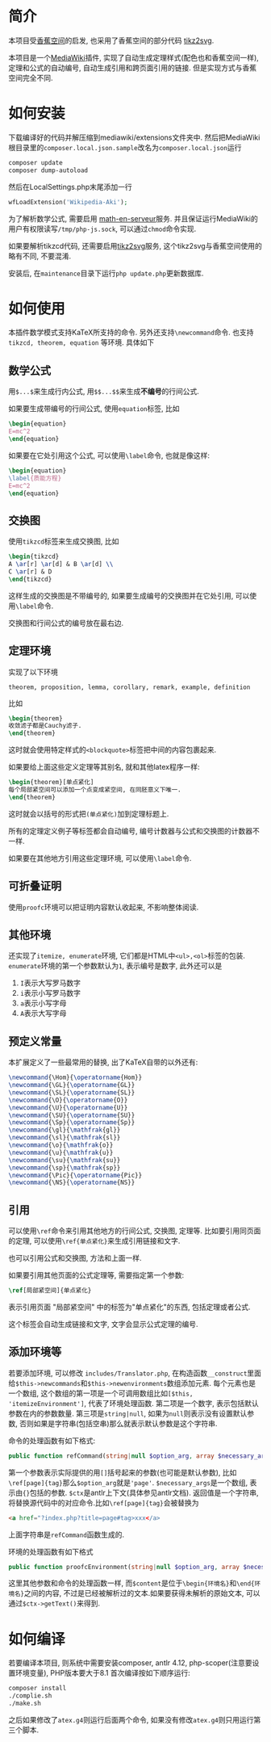 # 简介
本项目受[香蕉空间](https://www.bananaspace.org)的启发, 也采用了香蕉空间的部分代码
[tikz2svg](https://github.com/banana-space/tikz2svg).

本项目是一个[MediaWiki](https://www.mediawiki.org/wiki/MediaWiki)插件,
实现了自动生成定理样式(配色也和香蕉空间一样), 定理和公式的自动编号, 自动生成引用和跨页面引用的链接.
但是实现方式与香蕉空间完全不同.

# 如何安装
下载编译好的代码并解压缩到mediawiki/extensions文件夹中. 然后把MediaWiki根目录里的```composer.local.json.sample```改名为```composer.local.json```运行
```zsh
composer update
composer dump-autoload
```
然后在LocalSettings.php末尾添加一行
```php
wfLoadExtension('Wikipedia-Aki');
```

为了解析数学公式, 需要启用
[math-en-serveur](https://github.com/AkiSakuchan/MathEnServeur)服务.
并且保证运行MediaWiki的用户有权限读写```/tmp/php-js.sock```,
可以通过```chmod```命令实现.

如果要解析tikzcd代码, 还需要启用[tikz2svg](https://github.com/AkiSakuchan/tikz2svg)服务, 这个tikz2svg与香蕉空间使用的略有不同, 不要混淆.

安装后, 在```maintenance```目录下运行```php update.php```更新数据库.

# 如何使用
本插件数学模式支持KaTeX所支持的命令. 另外还支持```\newcommand```命令.
也支持```tikzcd, theorem, equation``` 等环境. 具体如下

## 数学公式
用```$...$```来生成行内公式, 用```$$...$$```来生成**不编号**的行间公式.

如果要生成带编号的行间公式, 使用```equation```标签, 比如
```latex
\begin{equation}
E=mc^2
\end{equation}
```
如果要在它处引用这个公式, 可以使用```\label```命令, 也就是像这样:
```latex
\begin{equation}
\label{质能方程}
E=mc^2
\end{equation}
```

## 交换图
使用```tikzcd```标签来生成交换图, 比如
```latex
\begin{tikzcd}
A \ar[r] \ar[d] & B \ar[d] \\
C \ar[r] & D
\end{tikzcd}
```
这样生成的交换图是不带编号的, 如果要生成编号的交换图并在它处引用, 可以使用```\label```命令.

交换图和行间公式的编号放在最右边.

## 定理环境
实现了以下环境
```
theorem, proposition, lemma, corollary, remark, example, definition
```
比如
```latex
\begin{theorem}
收敛滤子都是Cauchy滤子.
\end{theorem}
```
这时就会使用特定样式的```<blockquote>```标签把中间的内容包裹起来.

如果要给上面这些定义定理等其别名, 就和其他latex程序一样:
```latex
\begin{theorem}[单点紧化]
每个局部紧空间可以添加一个点变成紧空间, 在同胚意义下唯一.
\end{theorem}
```
这时就会以括号的形式把```(单点紧化)```加到定理标题上.

所有的定理定义例子等标签都会自动编号, 编号计数器与公式和交换图的计数器不一样.

如果要在其他地方引用这些定理环境, 可以使用```\label```命令.

## 可折叠证明
使用```proofc```环境可以把证明内容默认收起来, 不影响整体阅读.

## 其他环境
还实现了```itemize, enumerate```环境, 它们都是HTML中```<ul>,<ol>```标签的包装.
```enumerate```环境的第一个参数默认为```1```, 表示编号是数字, 此外还可以是
1. ```I```表示大写罗马数字
2. ```i```表示小写罗马数字
3. ```a```表示小写字母
4. ```A```表示大写字母

## 预定义常量
本扩展定义了一些最常用的替换, 出了KaTeX自带的以外还有:
```latex
\newcommand{\Hom}{\operatorname{Hom}}
\newcommand{\GL}{\operatorname{GL}}
\newcommand{\SL}{\operatorname{SL}}
\newcommand{\O}{\operatorname{O}}
\newcommand{\U}{\operatorname{U}}
\newcommand{\SU}{\operatorname{SU}}
\newcommand{\Sp}{\operatorname{Sp}}
\newcommand{\gl}{\mathfrak{gl}}
\newcommand{\sl}{\mathfrak{sl}}
\newcommand{\o}{\mathfrak{o}}
\newcommand{\u}{\mathfrak{u}}
\newcommand{\su}{\mathfrak{su}}
\newcommand{\sp}{\mathfrak{sp}}
\newcommand{\Pic}{\operatorname{Pic}}
\newcommand{\NS}{\operatorname{NS}}
```

## 引用
可以使用```\ref```命令来引用其他地方的行间公式, 交换图, 定理等.
比如要引用同页面的定理, 可以使用```\ref{单点紧化}```来生成引用链接和文字.

也可以引用公式和交换图, 方法和上面一样.

如果要引用其他页面的公式定理等, 需要指定第一个参数:
```latex
\ref[局部紧空间]{单点紧化}
```
表示引用页面 "局部紧空间" 中的标签为"单点紧化"的东西, 包括定理或者公式.

这个标签会自动生成链接和文字, 文字会显示公式定理的编号.

## 添加环境等
若要添加环境, 可以修改 ```includes/Translator.php```, 在构造函数```__construct```里面给```$this->newcommands```和```$this->newenvironments```数组添加元素. 每个元素也是一个数组, 这个数组的第一项是一个可调用数组比如```[$this, 'itemizeEnvironment']```, 代表了环境处理函数. 第二项是一个数字, 表示包括默认参数在内的参数数量. 第三项是```string|null```, 如果为```null```则表示没有设置默认参数, 否则如果是字符串(包括空串)那么就表示默认参数是这个字符串.

命令的处理函数有如下格式:
```php
public function refCommand(string|null $option_arg, array $necessary_args, CommandContext $ctx):string
```
第一个参数表示实际提供的用```[]```括号起来的参数(也可能是默认参数), 比如```\ref[page]{tag}```那么```$option_arg```就是```'page'```. ```$necessary_args```是一个数组, 表示由```{}```包括的参数. ```$ctx```是antlr上下文(具体参见antlr文档). 返回值是一个字符串, 将替换源代码中的对应命令.比如```\ref[page]{tag}```会被替换为
```html
<a href="?index.php?title=page#tag>xxx</a>
```
上面字符串是```refCommand```函数生成的.

环境的处理函数有如下格式
```php
public function proofcEnvironment(string|null $option_arg, array $necessary_args, string|null $id, string $content, EnvironmentContext $ctx):string
```
这里其他参数和命令的处理函数一样, 而```$content```是位于```\begin{环境名}```和```\end{环境名}```之间的内容, 不过是已经被解析过的文本.如果要获得未解析的原始文本, 可以通过```$ctx->getText()```来得到.

# 如何编译
若要编译本项目, 则系统中需要安装composer, antlr 4.12, php-scoper(注意要设置环境变量), PHP版本要大于8.1
首次编译按如下顺序运行:
```zsh
composer install
./complie.sh
./make.sh
```
之后如果修改了```atex.g4```则运行后面两个命令, 如果没有修改```atex.g4```则只用运行第三个脚本.